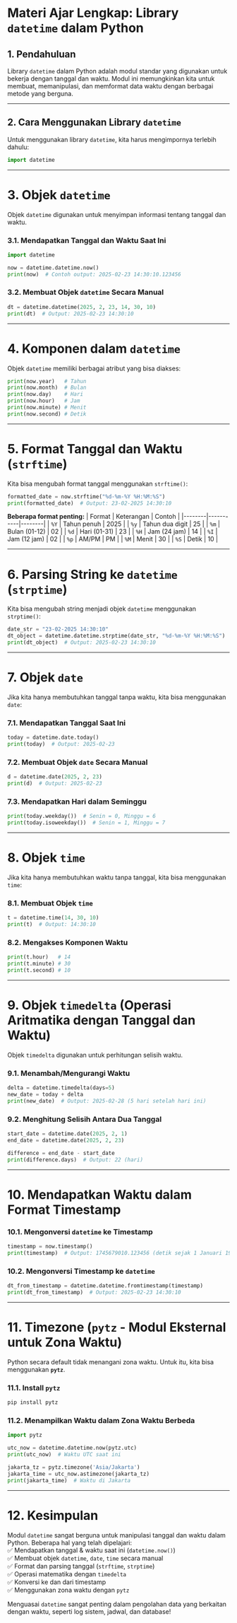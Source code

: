 # **Materi Ajar Lengkap: Library `datetime` dalam Python**  

## **1. Pendahuluan**  
Library `datetime` dalam Python adalah modul standar yang digunakan untuk bekerja dengan tanggal dan waktu. Modul ini memungkinkan kita untuk membuat, memanipulasi, dan memformat data waktu dengan berbagai metode yang berguna.

---

## **2. Cara Menggunakan Library `datetime`**  
Untuk menggunakan library `datetime`, kita harus mengimpornya terlebih dahulu:  
```python
import datetime
```

---

# **3. Objek `datetime`**
Objek `datetime` digunakan untuk menyimpan informasi tentang tanggal dan waktu.

### **3.1. Mendapatkan Tanggal dan Waktu Saat Ini**  
```python
import datetime

now = datetime.datetime.now()
print(now)  # Contoh output: 2025-02-23 14:30:10.123456
```

### **3.2. Membuat Objek `datetime` Secara Manual**  
```python
dt = datetime.datetime(2025, 2, 23, 14, 30, 10)  
print(dt)  # Output: 2025-02-23 14:30:10
```

---

# **4. Komponen dalam `datetime`**  
Objek `datetime` memiliki berbagai atribut yang bisa diakses:

```python
print(now.year)   # Tahun
print(now.month)  # Bulan
print(now.day)    # Hari
print(now.hour)   # Jam
print(now.minute) # Menit
print(now.second) # Detik
```

---

# **5. Format Tanggal dan Waktu (`strftime`)**  
Kita bisa mengubah format tanggal menggunakan `strftime()`:

```python
formatted_date = now.strftime("%d-%m-%Y %H:%M:%S")
print(formatted_date)  # Output: 23-02-2025 14:30:10
```

**Beberapa format penting:**
| Format | Keterangan | Contoh |
|--------|-----------|--------|
| `%Y`   | Tahun penuh | 2025 |
| `%y`   | Tahun dua digit | 25 |
| `%m`   | Bulan (01-12) | 02 |
| `%d`   | Hari (01-31) | 23 |
| `%H`   | Jam (24 jam) | 14 |
| `%I`   | Jam (12 jam) | 02 |
| `%p`   | AM/PM | PM |
| `%M`   | Menit | 30 |
| `%S`   | Detik | 10 |

---

# **6. Parsing String ke `datetime` (`strptime`)**  
Kita bisa mengubah string menjadi objek `datetime` menggunakan `strptime()`:

```python
date_str = "23-02-2025 14:30:10"
dt_object = datetime.datetime.strptime(date_str, "%d-%m-%Y %H:%M:%S")
print(dt_object)  # Output: 2025-02-23 14:30:10
```

---

# **7. Objek `date`**  
Jika kita hanya membutuhkan tanggal tanpa waktu, kita bisa menggunakan `date`:

### **7.1. Mendapatkan Tanggal Saat Ini**
```python
today = datetime.date.today()
print(today)  # Output: 2025-02-23
```

### **7.2. Membuat Objek `date` Secara Manual**
```python
d = datetime.date(2025, 2, 23)
print(d)  # Output: 2025-02-23
```

### **7.3. Mendapatkan Hari dalam Seminggu**
```python
print(today.weekday())  # Senin = 0, Minggu = 6
print(today.isoweekday())  # Senin = 1, Minggu = 7
```

---

# **8. Objek `time`**
Jika kita hanya membutuhkan waktu tanpa tanggal, kita bisa menggunakan `time`:

### **8.1. Membuat Objek `time`**
```python
t = datetime.time(14, 30, 10)
print(t)  # Output: 14:30:10
```

### **8.2. Mengakses Komponen Waktu**
```python
print(t.hour)   # 14
print(t.minute) # 30
print(t.second) # 10
```

---

# **9. Objek `timedelta` (Operasi Aritmatika dengan Tanggal dan Waktu)**  
Objek `timedelta` digunakan untuk perhitungan selisih waktu.

### **9.1. Menambah/Mengurangi Waktu**
```python
delta = datetime.timedelta(days=5)
new_date = today + delta
print(new_date)  # Output: 2025-02-28 (5 hari setelah hari ini)
```

### **9.2. Menghitung Selisih Antara Dua Tanggal**
```python
start_date = datetime.date(2025, 2, 1)
end_date = datetime.date(2025, 2, 23)

difference = end_date - start_date
print(difference.days)  # Output: 22 (hari)
```

---

# **10. Mendapatkan Waktu dalam Format Timestamp**
### **10.1. Mengonversi `datetime` ke Timestamp**
```python
timestamp = now.timestamp()
print(timestamp)  # Output: 1745679010.123456 (detik sejak 1 Januari 1970)
```

### **10.2. Mengonversi Timestamp ke `datetime`**
```python
dt_from_timestamp = datetime.datetime.fromtimestamp(timestamp)
print(dt_from_timestamp)  # Output: 2025-02-23 14:30:10
```

---

# **11. Timezone (`pytz` - Modul Eksternal untuk Zona Waktu)**
Python secara default tidak menangani zona waktu. Untuk itu, kita bisa menggunakan **`pytz`**.

### **11.1. Install `pytz`**
```sh
pip install pytz
```

### **11.2. Menampilkan Waktu dalam Zona Waktu Berbeda**
```python
import pytz

utc_now = datetime.datetime.now(pytz.utc)
print(utc_now)  # Waktu UTC saat ini

jakarta_tz = pytz.timezone('Asia/Jakarta')
jakarta_time = utc_now.astimezone(jakarta_tz)
print(jakarta_time)  # Waktu di Jakarta
```

---

# **12. Kesimpulan**  
Modul `datetime` sangat berguna untuk manipulasi tanggal dan waktu dalam Python. Beberapa hal yang telah dipelajari:  
✅ Mendapatkan tanggal & waktu saat ini (`datetime.now()`)  
✅ Membuat objek `datetime`, `date`, `time` secara manual  
✅ Format dan parsing tanggal (`strftime`, `strptime`)  
✅ Operasi matematika dengan `timedelta`  
✅ Konversi ke dan dari timestamp  
✅ Menggunakan zona waktu dengan `pytz`  

Menguasai `datetime` sangat penting dalam pengolahan data yang berkaitan dengan waktu, seperti log sistem, jadwal, dan database!
